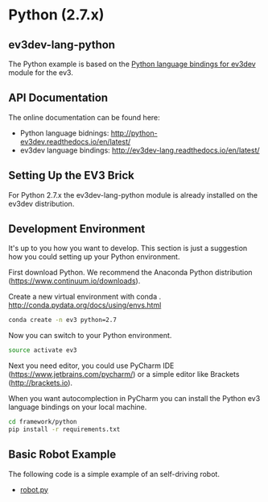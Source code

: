# Python (2.7.x)
## ev3dev-lang-python
The Python example is based on the [Python language bindings for ev3dev](https://github.com/rhempel/ev3dev-lang-python) module for the ev3. 

## API Documentation
The online documentation can be found here: 

- Python language bidnings: http://python-ev3dev.readthedocs.io/en/latest/
- ev3dev language bindings: http://ev3dev-lang.readthedocs.io/en/latest/

## Setting Up the EV3 Brick
For Python 2.7.x the ev3dev-lang-python module is already 
installed on the ev3dev distribution.

## Development Environment
It's up to you how you want to develop. This section is just a suggestion how you could setting up your Python environment.

First download Python. We recommend the Anaconda Python distribution (https://www.continuum.io/downloads).

Create a new virtual environment with conda . http://conda.pydata.org/docs/using/envs.html

```bash
conda create -n ev3 python=2.7
```

Now you can switch to your Python environment.

```bash
source activate ev3
```

Next you need editor, you could use PyCharm IDE (https://www.jetbrains.com/pycharm/) or a simple editor like Brackets (http://brackets.io).

When you want autocomplection in PyCharm you can install the Python ev3 language bindings on your local machine.

```bash
cd framework/python
pip install -r requirements.txt
```

## Basic Robot Example
The following code is a simple example of an self-driving robot.
- [robot.py](robot.py)
